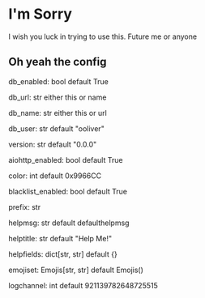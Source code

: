# I'm Sorry

I wish you luck in trying to use this.
Future me or anyone

## Oh yeah the config

db_enabled: bool default True

db_url: str either this or name

db_name: str either this or url

db_user: str default "ooliver"

version: str default "0.0.0"

aiohttp_enabled: bool default True

color: int default 0x9966CC

blacklist_enabled: bool default True

prefix: str

helpmsg: str default defaulthelpmsg

helptitle: str default "Help Me!"

helpfields: dict[str, str] default {}

emojiset: Emojis[str, str] default Emojis()

logchannel: int default 921139782648725515
